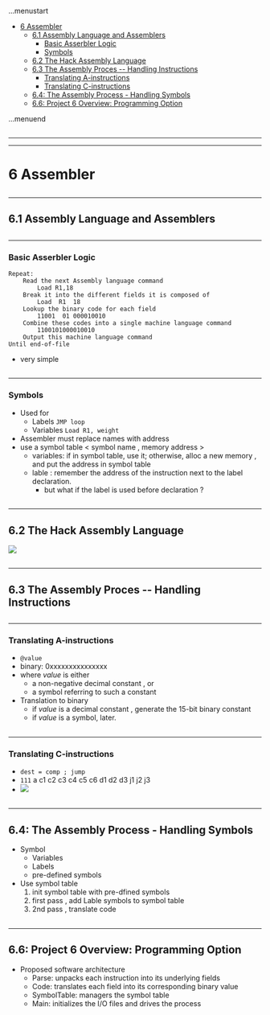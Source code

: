 ...menustart

 - [6 Assembler](#fce483626a497324f611e4f2b5280580)
     - [6.1  Assembly Language and Assemblers](#675ad263deec8581de3c4355b16dc008)
         - [Basic Asserbler Logic](#1697b74ff75c9037295ea0360dab438e)
         - [Symbols](#5214a8a633c296d1d9d504fc54556692)
     - [6.2 The Hack Assembly Language](#a3705a0beeda458fbe09f9670a1240e9)
     - [6.3 The Assembly Proces -- Handling Instructions](#c399c1815d9e255c57e6c274579b8a20)
         - [Translating A-instructions](#a4915c54182d3d2de090f589e46eb63f)
         - [Translating C-instructions](#1d4a9403e40681b2681e88aee8685845)
     - [6.4: The Assembly Process - Handling Symbols](#ff03d198aff223f51c6fe6743fd2ff49)
     - [6.6: Project 6 Overview: Programming Option](#4c88a50b09faa4df288744256a85ae83)

...menuend


<h2 id="fce483626a497324f611e4f2b5280580"></h2>

-----
-----

# 6 Assembler

<h2 id="675ad263deec8581de3c4355b16dc008"></h2>

-----

## 6.1  Assembly Language and Assemblers

<h2 id="1697b74ff75c9037295ea0360dab438e"></h2>

-----

### Basic Asserbler Logic

```
Repeat:
    Read the next Assembly language command
        Load R1,18
    Break it into the different fields it is composed of
        Load  R1  18
    Lookup the binary code for each field
        11001  01 000010010
    Combine these codes into a single machine language command
        1100101000010010
    Output this machine language command
Until end-of-file
```

 - very simple

<h2 id="5214a8a633c296d1d9d504fc54556692"></h2>

-----

### Symbols

 - Used for 
    - Labels  `JMP loop`
    - Variables   `Load R1, weight`
 - Assembler must replace names with address 
 - use a symbol table < symbol name , memory address >
    - variables:  if in symbol table, use it; otherwise, alloc a new memory , and put the address in symbol table 
    - lable : remember the address of the instruction next to the label declaration.
        - but what if the label is used before declaration ?


<h2 id="a3705a0beeda458fbe09f9670a1240e9"></h2>

-----

## 6.2 The Hack Assembly Language 

![](../imgs/n2t_hack_assembler_symbols.png)

<h2 id="c399c1815d9e255c57e6c274579b8a20"></h2>

-----

## 6.3 The Assembly Proces -- Handling Instructions 

<h2 id="a4915c54182d3d2de090f589e46eb63f"></h2>

-----

### Translating A-instructions 

 - `@value`
 - binary: 0xxxxxxxxxxxxxxx 
 - where *value* is either
    - a non-negative decimal constant , or 
    - a symbol referring to such a constant
 - Translation to binary
    - if *value* is a decimal constant , generate the 15-bit binary constant
    - if *value* is a symbol, later.

<h2 id="1d4a9403e40681b2681e88aee8685845"></h2>

-----

### Translating C-instructions 

 - `dest = comp ; jump`
 - `111` a c1 c2 c3 c4 c5 c6 d1 d2 d3 j1 j2 j3 
 - ![](../imgs/n2t_c_instruction_again.png)


<h2 id="ff03d198aff223f51c6fe6743fd2ff49"></h2>

-----

## 6.4: The Assembly Process - Handling Symbols

 - Symbol
    - Variables
    - Labels
    - pre-defined symbols
 - Use symbol table 
    1. init symbol table with pre-dfined symbols
    2. first pass ,  add Lable symbols to symbol table
    3. 2nd pass , translate code 


<h2 id="4c88a50b09faa4df288744256a85ae83"></h2>

-----

## 6.6: Project 6 Overview: Programming Option

 - Proposed software architecture
    - Parse: unpacks each instruction into its underlying fields
    - Code: translates each field into its corresponding binary value
    - SymbolTable: managers the symbol table
    - Main: initializes the I/O files and drives the process






